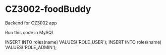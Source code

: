 # CZ3002-foodBuddy

Backend for CZ3002 app



Run this code in MySQL

INSERT INTO roles(name) VALUES('ROLE_USER');
INSERT INTO roles(name) VALUES('ROLE_ADMIN');




